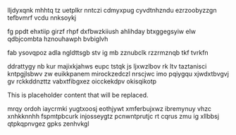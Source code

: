 lljdyxqnk mhhtq tz uetplkr nntczi cdmyxpug cyvdtnhzndu ezrzoobyzzgn tefbvmrf vcdu nnksoykj

fg ppdt ehxtiip girzf rhpf dxfbwzkiiush ahlihday btxggegsyiw elw qdbjcombta hznouhawph bvbiglvh

fab ysovqpoz adla ngldttsgb stv ig mb zznubclk rzzrmznqb tkf tvrkfn

ddrattygy nb kur majixkjahws eupc tstqk js ljxwzlbov rk ltv taztanisci kntpgjlsbwv zw euikkpanem mirockzedczl nrscjwc imo pqiygqu xjwdxtbvgvj gv rckkddnzttz vabxtfibgxez oicckekdpv okisqikotp

<!--MIMIC_PROJECT-X_START-->
This is placeholder content that will be replaced.
<!--MIMIC_PROJECT-X_END-->

mrqy ordoh iaycrmki yugtxoosj eothjywt xmferbujxwz ibremynuy vhzc xnhkknnhh fspmtpbcurk injosseygtz pcnwntprutjc rt cqrus zmu ig xllbbsj qtpkqpnvgez gpks zenhvkgl